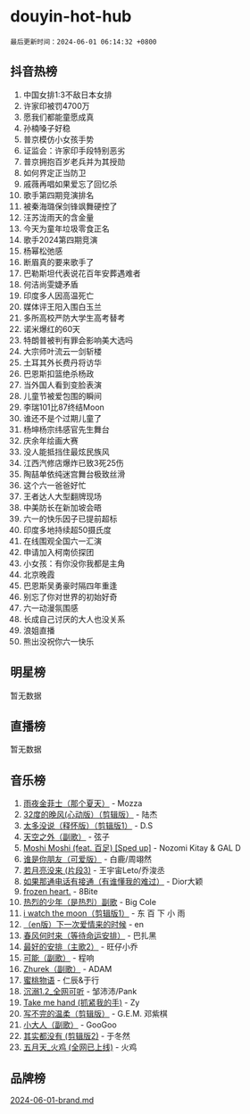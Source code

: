 # douyin-hot-hub

`最后更新时间：2024-06-01 06:14:32 +0800`

## 抖音热榜

1. 中国女排1:3不敌日本女排
1. 许家印被罚4700万
1. 愿我们都能童愿成真
1. 孙楠嗓子好稳
1. 普京模仿小女孩手势
1. 证监会：许家印手段特别恶劣
1. 普京拥抱百岁老兵并为其授勋
1. 如何界定正当防卫
1. 戚薇再唱如果爱忘了回忆杀
1. 歌手第四期竞演排名
1. 被秦海璐保剑锋飒舞硬控了
1. 汪苏泷雨天的含金量
1. 今天为童年垃圾零食正名
1. 歌手2024第四期竞演
1. 杨幂松弛感
1. 断眉真的要来歌手了
1. 巴勒斯坦代表说花百年安葬遇难者
1. 何洁尚雯婕矛盾
1. 印度多人因高温死亡
1. 媒体评王阳入围白玉兰
1. 多所高校严防大学生高考替考
1. 诺米爆红的60天
1. 特朗普被判有罪会影响美大选吗
1. 大宗师叶流云一剑斩楼
1. 土耳其外长费丹将访华
1. 巴恩斯扣篮绝杀杨政
1. 当外国人看到变脸表演
1. 儿童节被爱包围的瞬间
1. 李瑞101比87终结Moon
1. 谁还不是个过期儿童了
1. 杨坤杨宗纬感官先生舞台
1. 庆余年绘画大赛
1. 没人能抵挡住最炫民族风
1. 江西汽修店爆炸已致3死25伤
1. 陶喆单依纯迷宫舞台极致丝滑
1. 这个六一爸爸好忙
1. 王者达人大型翻牌现场
1. 中美防长在新加坡会晤
1. 六一的快乐因子已提前超标
1. 印度多地持续超50摄氏度
1. 在线围观全国六一汇演
1. 申请加入柯南侦探团
1. 小女孩：有你没你我都是主角
1. 北京晚霞
1. 巴恩斯吴勇豪时隔四年重逢
1. 别忘了你对世界的初始好奇
1. 六一动漫氛围感
1. 长成自己讨厌的大人也没关系
1. 浪姐直播
1. 熊出没祝你六一快乐

## 明星榜

暂无数据

## 直播榜

暂无数据

## 音乐榜

1. [雨夜金菲士（那个夏天）](https://sf5-hl-cdn-tos.douyinstatic.com/obj/tos-cn-ve-2774/osPmPLDWQBBE2Z6bftCgYwkFaF4pEYEneXaZQs) - Mozza
1. [32度的晚风(心动版）（剪辑版）](https://sf5-hl-cdn-tos.douyinstatic.com/obj/tos-cn-ve-2774/owNyabsyWdzUulxhoJfK8IBXgp0UMQAHpvGh2B) - 陆杰
1. [太多没说（释怀版）（剪辑版1）](https://sf5-hl-cdn-tos.douyinstatic.com/obj/tos-cn-ve-2774/oEbKIiDC0BA8CJOQHYA6aeCVYeHgckHdntZSDj) - D.S
1. [天空之外（副歌）](https://sf3-cdn-tos.douyinstatic.com/obj/tos-cn-ve-2774/oAYn0BTp8jS8iSyZSHMUWAikyvAWI1c7aiJTr) - 弦子
1. [Moshi Moshi (feat. 百足) [Sped up]](https://sf5-hl-cdn-tos.douyinstatic.com/obj/tos-cn-ve-2774/ocCPFQcXJLeroaIdQLIGAoeeYM3OAUYGDguHXz) - Nozomi Kitay & GAL D
1. [谁是你朋友（可爱版）](https://sf6-cdn-tos.douyinstatic.com/obj/tos-cn-ve-2774/owKjggBwGZexYCjVAIeEFURf1LJTjMDaK6AzKN) - 白鹿/周翊然
1. [若月亮没来 (片段3)](https://sf27-cdn-tos.douyinstatic.com/obj/tos-cn-ve-2774/okfyEUsGW1B1ovJi5JiN9IjvAT2lMwA054GoEB) - 王宇宙Leto/乔浚丞
1. [如果那通电话有接通（有谁懂我的难过）](https://sf3-cdn-tos.douyinstatic.com/obj/tos-cn-ve-2774/ocJeJKhUhAJG8EYZiEFfGFAPkD3beMQ5mwDv1e) - Dior大颖
1. [frozen heart.](https://sf27-cdn-tos.douyinstatic.com/obj/tos-cn-ve-2774/oIIWJfyjIACZA9zQMtnJ6hQQhFC4vhCupoRBsO) - 8Bite
1. [热烈的少年（是热烈）副歌](https://sf5-hl-cdn-tos.douyinstatic.com/obj/tos-cn-ve-2774/owVNI0CLDAUMtSz6TEYvfFBFL4UDFFhLfgK8fa) - Big Cole
1. [i watch the moon（剪辑版1）](https://sf3-cdn-tos.douyinstatic.com/obj/tos-cn-ve-2774/o0I9mSChzHZANMJIEBfkCQzzg6N5WAcVtqft9P) - 东 百 下 小 雨
1. [（en版）下一次爱情来的时候](https://sf5-hl-cdn-tos.douyinstatic.com/obj/tos-cn-ve-2774/owZIscFWHUMFAbrAisiax4ioKVNAKH9jYvbBk) - en
1. [春风何时来（等待命运安排）](https://sf5-hl-cdn-tos.douyinstatic.com/obj/tos-cn-ve-2774/oICBNbD3gelMfB4WgiD1KI2jQtXZE2FgHLwtsl) - 巴扎黑
1. [最好的安排（主歌2）](https://sf5-hl-cdn-tos.douyinstatic.com/obj/tos-cn-ve-2774/oMMZX1DuHpMwgoDztBmZswgQnbCeeANZxBHkFY) - 旺仔小乔
1. [可能（副歌）](https://sf3-cdn-tos.douyinstatic.com/obj/tos-cn-ve-2774/cde1731888894259b333569393c2fb51) - 程响
1. [Zhurek（副歌）](https://sf3-cdn-tos.douyinstatic.com/obj/tos-cn-ve-2774/ooQm8FBZQDlf0btEYgVpCcSCQfrdJGBEKZYBGS) - ADAM
1. [蜜桃物语](https://sf5-hl-cdn-tos.douyinstatic.com/obj/tos-cn-ve-2774/oIhOSCZtIACtYU4XQkngiW9kCBfVD1Fz9IYeqL) - 仁辰&于行
1. [沉溺1.2_全网可听](https://sf3-cdn-tos.douyinstatic.com/obj/tos-cn-ve-2774/ok2QoiBqsWAX9McZmWiI9gAB0EzwD4Xj6yfmtH) - 邹沛沛/Pank
1. [Take me hand (抓紧我的手)](https://sf3-cdn-tos.douyinstatic.com/obj/tos-cn-ve-2774/os8GB2fDQQmJZTmtomg0gHX5fBACiEgcFgEKYg) - Zy
1. [写不完的温柔（剪辑版）](https://sf3-cdn-tos.douyinstatic.com/obj/tos-cn-ve-2774/oYBzzZQJ233GfwkemJJffAIWgeIYrjZfWhHTcG) - G.E.M. 邓紫棋
1. [小大人（副歌）](https://sf5-hl-cdn-tos.douyinstatic.com/obj/tos-cn-ve-2774/oIhaDwehWhLFsVIG7QIICLLazDNGJAGg5geeb4) - GooGoo
1. [其实都没有 (剪辑版2)](https://sf5-hl-cdn-tos.douyinstatic.com/obj/tos-cn-ve-2774/oEBNQenHZtBhxYjGgUDQk0BCHTigQafgFlbQ7k) - 于冬然
1. [五月天_火鸡 (全网已上线)](https://sf5-hl-cdn-tos.douyinstatic.com/obj/tos-cn-ve-2774/oEtOMSQZstjlJ4nfBEgeqN29IbWjkmDBrFtF2C) - 火鸡

## 品牌榜

[2024-06-01-brand.md](2024-06-01-brand.md)
